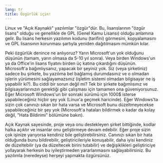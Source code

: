 ```yaml
---
lang: tr
title: Özgürlük için!
---
```


Linux ve "Açık Kaynaklı" yazılımlar "özgür"dür. Bu, lisanslarının "özgür lisans" olduğu ve genellikle de GPL (Genel Kamu Lisansı) olduğu anlamına gelir. Bu lisans herkesin yazılımın kodunu (tarifini) görmesini, kopyalamasını ve GPL lisansının korunması şartıyla yeniden dağıtılmasını mümkün kılar.

Peki özgürlük denince ne anlıyoruz? Yarın Microsoft'un yok olduğunu düşünün (tamam, yarın olmasa da 5-10 yıl sonra). Veya birden Windows'un ya da Office'in lisans fiyatını birden üç katına çıkardığını düşünün. Microsoft'a bağımlıysanız, yapacak bir şeyiniz yok. Siz (veya şirketiniz) sadece bu şirkete, bu yazılıma bel bağlamış durumdasınız ve o olmadan işlerin yürümesini sağlayamazsınız (işletim sistemi olmadan bilgisayar ne iş yapabilir ki?). Bu ciddi bir sorun değil mi? Tek bir şirkete bağımlısınız ve bilgisayarlarınızın gerektiği gibi çalışması için tamamen ona güveniyorsunuz. Eğer Microsoft Windows'un bir sonraki sürümü için 1000$ isterse yapabileceğiniz hiçbir şey yok (Linux'a geçmek haricinde). Eğer Windows'ta sizin çok canınızı sıkan bir hata varsa ve Microsoft bunu düzeltmeyecekse yapabileceğiniz bir şey yok (Microsoft'a hataları bildirmek o kadar da kolay değil, "Hata Bildirimi" bölümüne bakın).

Açık Kaynak sayesinde, proje veya onu destekleyen şirket bittiğinde, kodlar halka açıktır ve insanlar onu geliştirmeye devam edebilir. Eğer proje sizin çok işinize yarıyorsa kendiniz bile geliştirebilirsiniz. Canınızı sıkan bir hata olduğunda bunu bildirebilir, geliştiricileriyle konuşabilir, daha iyisi kendiniz de düzeltebilir (ya da düzeltecek birini tutabilir) ve değişiklikleri geliştiriciye yollayarak herkesin bu iyileştirmeden yararlanmasını sağlayabilirsiniz. Bu yazılımla (neredeyse) herşeyi yapmakta özgürsünüz.




